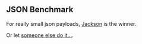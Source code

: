 ## JSON Benchmark

For really small json payloads, [Jackson](https://github.com/FasterXML/jackson) is the winner.

Or let [someone else do it...](http://blog.takipi.com/the-ultimate-json-library-json-simple-vs-gson-vs-jackson-vs-json/).
